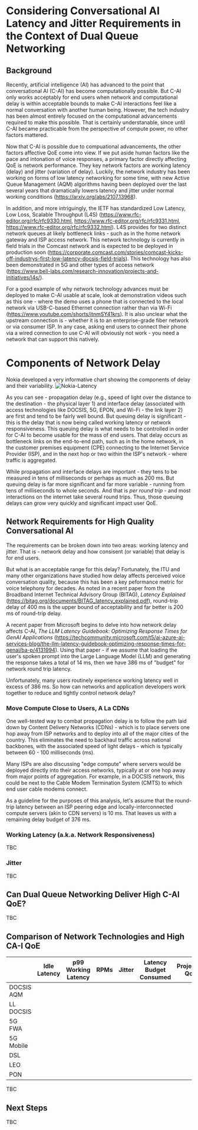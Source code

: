 # Considering Conversational AI Latency and Jitter Requirements in the Context of Dual Queue Networking

## Background

Recently, artificial intelligence (AI) has advanced to the point that conversational AI (C-AI) has become computationally possible. But C-AI only works 
acceptably for end users when network and computational delay is within acceptable bounds to make C-AI interactions feel like a normal conversation with 
another human being. However, the tech industry has been almost entirely focused on the computational advancements required to make this possible. That is certainly 
understanable, since until C-AI became practicable from the perspective of compute power, no other factors mattered. 

Now that C-AI is possible due to compuational advancements, the other factors affective QoE come into view. If we put aside human factors like the pace and intonation 
of voice responses, a primary factor directly affecting QoE is network performance. They key network factors are working latency (delay) and jitter (variation of 
delay). Luckily, the network industry has been working on forms of low latency networking for some time, with new Active Queue Management (AQM) algorithms having 
been deployed over the last several years that dramatically lowers latency and jitter under normal working conditions (https://arxiv.org/abs/2107.13968).

In addition, and more intriguingly, the IETF has standardized Low Latency, Low Loss, Scalable Throughput (L4S) 
(https://www.rfc-editor.org/rfc/rfc9330.html, https://www.rfc-editor.org/rfc/rfc9331.html, https://www.rfc-editor.org/rfc/rfc9332.html). L4S provides for two 
distinct network queues at likely bottleneck links - such as in the home network gateway and ISP access network. This network technology is currently in field 
trials in the Comcast network and is expected to be deployed in production soon 
(https://corporate.comcast.com/stories/comcast-kicks-off-industrys-first-low-latency-docsis-field-trials). This technology has also been demonstrated in 5G 
and other types of access network (https://www.bell-labs.com/research-innovation/projects-and-initiatives/l4s/).

For a good example of why network technology advances must be deployed to make C-AI usable at scale, look at demonstration videos such as this one - where the 
demo uses a phone that is connected to the local network via USB-C-based Ethernet connection rather than via Wi-Fi (https://www.youtube.com/shorts/itnmSY41krs). 
It is also unclear what the upstream connection is - whether it is to an enterprise-grade fiber network or via consumer ISP. In any case, asking end 
users to connect their phone via a wired connection to use C-AI will obviously not work - you need a network that can support this natively. 

# Components of Network Delay 

Nokia developed a very informative chart showing the components of delay and their variability. ![Nokia-Latency](https://github.com/jlivingood/IETF-L4S-Deployment/assets/8984861/d7142472-7936-4eb2-9031-804b32679cdb)

As you can see - propagation delay (e.g., speed of light over the distance to the destination - the physical layer 1) and interface delay (associated with access technologies like DOCSIS, 5G, EPON, and Wi-Fi - the link layer 2) are first and tend to be fairly well bound. But queuing delay is significant - this is the 
delay that is now being called working latency or network responsiveness. This queuing delay is what needs to be controlled in order for C-AI to become 
usable for the mass of end users. That delay occurs as bottleneck links on the end-to-end path, such as in the home network, in the customer premises equipment 
(CPE) connecting to the Internet Service Provider (ISP), and in the next hop or two within the ISP's network - where traffic is aggregated. 

While propagation and interface delays are important - they tens to be measured in tens of milliseconds or perhaps as much as 200 ms. But queuing delay is 
far more significant and far more variable - running from tens of milliseconds to whole seconds. And that is *per round trip* - and most interactions 
on the internet take several round trips. Thus, those queuing delays can grow very quickly and significant impact user QoE. 

## Network Requirements for High Quality Conversational AI

The requirements can be broken down into two areas: working latency and jitter. That is - network delay and how consisent (or variable) that delay is for end users. 

But what is an acceptable range for this delay? Fortunately, the ITU and many other organizations have studied how delay affects perceived voice conversation 
quality, because this has been a key peformance metric for voice telephony for decades. As noted in a recent paper from the Broadband Internet Technical Advisory 
Group (BITAG), *Latency Explained* (https://bitag.org/documents/BITAG_latency_explained.pdf), round-trip delay of 400 ms is the upper bound of acceptability and 
far better is 200 ms of round-trip delay. 

A recent paper from Microsoft begins to delve into how network delay affects C-AI, *The LLM Latency Guidebook: Optimizing Response Times for GenAI Applications* (https://techcommunity.microsoft.com/t5/ai-azure-ai-services-blog/the-llm-latency-guidebook-optimizing-response-times-for-genai/ba-p/4131994). Using that paper - 
if we assume that loading the user's spoken prompt into the Large Language Model (LLM) and generating the response takes a total of 14 ms, then we have 386 ms of 
"budget" for network round trip latency. 

Unfortunately, many users routinely experience working latency well in excess of 386 ms. So how can networks and application developers work together to reduce and tightly control network delay?

### Move Compute Close to Users, A La CDNs

One well-tested way to combat propagation delay is to follow the path laid down by Content Delivery Networks (CDNs) - which is to place servers one hop away from 
ISP networks and to deploy into all of the major cities of the country. This eliminates the need to backhaul traffic across national backbones, with the associated speed of light delays - which is typically between 60 - 100 milliseconds (ms).

Many ISPs are also discussing "edge compute" where servers would be deployed directly into their access networks, typically at or one hop away from major 
points of aggregation. For example, in a DOCSIS network, this could be next to the Cable Modem Termination System (CMTS) to which end user cable modems connect. 

As a guideline for the purposes of this analysis, let's assume that the round-trip latency between an ISP peering edge and locally-interconnected 
compute servers (akin to CDN servers) is 10 ms. That leaves us with a remaining delay budget of 376 ms.

### Working Latency (a.k.a. Network Responsiveness)

TBC

### Jitter 

TBC

## Can Dual Queue Networking Deliver High C-AI QoE?

TBC

## Comparison of Network Technologies and High CA-I QoE

|            | Idle Latency | p99 Working Latency | RPMs | Jitter | Latency Budget Consumed | Projected QoE |
|------------|--------------|---------------------|------|--------|-------------------------|---------------|
| DOCSIS AQM |              |                     |      |        |                         |               |
| LL DOCSIS  |              |                     |      |        |                         |               |
| 5G FWA     |              |                     |      |        |                         |               |
| 5G Mobile  |              |                     |      |        |                         |               |
| DSL        |              |                     |      |        |                         |               |
| LEO        |              |                     |      |        |                         |               |
| PON        |              |                     |      |        |                         |               |

TBC

## Next Steps

TBC

